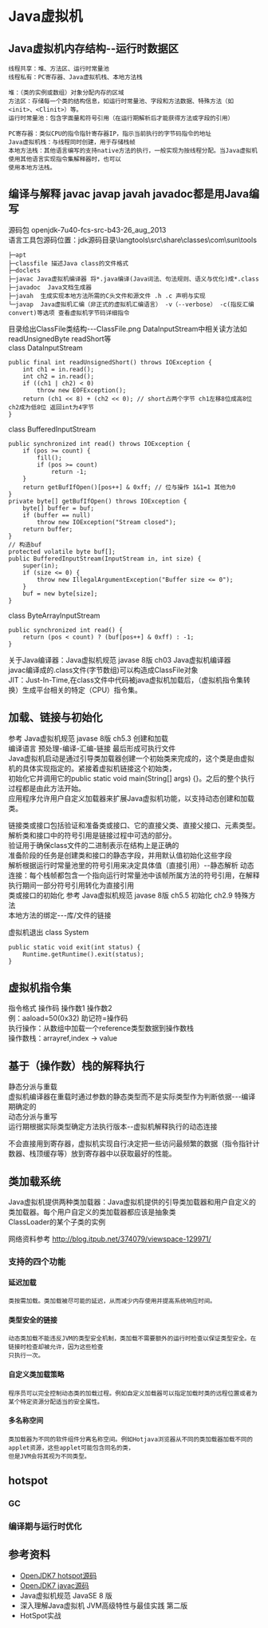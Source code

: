 # Java虚拟机
## Java虚拟机内存结构--运行时数据区
    线程共享：堆、方法区、运行时常量池
    线程私有：PC寄存器、Java虚拟机栈、本地方法栈
    
    堆：（类的实例或数组）对象分配内存的区域
    方法区：存储每一个类的结构信息，如运行时常量池、字段和方法数据、特殊方法（如<init>、<Clinit>）等。
    运行时常量池：包含字面量和符号引用（在运行期解析后才能获得方法或字段的引用）
    
    PC寄存器：类似CPU的指令指针寄存器IP，指示当前执行的字节码指令的地址
    Java虚拟机栈：与线程同时创建，用于存储栈帧
    本地方法栈：其他语言编写的支持native方法的执行，一般实现为按线程分配。当Java虚拟机使用其他语言实现指令集解释器时，也可以
    使用本地方法栈。
    
## 编译与解释 javac javap javah javadoc都是用Java编写
源码包 openjdk-7u40-fcs-src-b43-26_aug_2013  
语言工具包源码位置：jdk源码目录\langtools\src\share\classes\com\sun\tools

    ├─apt
    ├─classfile 描述Java class的文件格式
    ├─doclets
    ├─javac Java虚拟机编译器 将*.java编译(Java词法、句法规则、语义与优化)成*.class
    ├─javadoc  Java文档生成器
    ├─javah  生成实现本地方法所需的C头文件和源文件 .h .c 声明与实现
    └─javap  Java虚拟机汇编（非正式的虚拟机汇编语言） -v（--verbose） -c(指反汇编 convert)等选项 查看虚拟机字节码详细指令
目录给出ClassFile类结构---ClassFile.png  DataInputStream中相关读方法如readUnsignedByte readShort等  
class DataInputStream  
```
public final int readUnsignedShort() throws IOException {
    int ch1 = in.read();
    int ch2 = in.read();
    if ((ch1 | ch2) < 0)
        throw new EOFException();
    return (ch1 << 8) + (ch2 << 0); // short占两个字节 ch1左移8位成高8位 ch2成为低8位 返回int为4字节
}
```
class BufferedInputStream  
```
public synchronized int read() throws IOException {
    if (pos >= count) {
        fill();
        if (pos >= count)
            return -1;
    }
    return getBufIfOpen()[pos++] & 0xff; // 位与操作 1&1=1 其他为0
}
private byte[] getBufIfOpen() throws IOException {
    byte[] buffer = buf;
    if (buffer == null)
        throw new IOException("Stream closed");
    return buffer;
}
// 构造buf
protected volatile byte buf[];
public BufferedInputStream(InputStream in, int size) {
    super(in);
    if (size <= 0) {
        throw new IllegalArgumentException("Buffer size <= 0");
    }
    buf = new byte[size];
}
```
class ByteArrayInputStream  
```
public synchronized int read() {
    return (pos < count) ? (buf[pos++] & 0xff) : -1;
}
```
关于Java编译器：Java虚拟机规范 javase 8版 ch03 Java虚拟机编译器   
javac编译成的.class文件(字节数组)可以构造成ClassFile对象   
JIT：Just-In-Time,在class文件中代码被java虚拟机加载后，（虚拟机指令集转换）生成平台相关的特定（CPU）指令集。   

## 加载、链接与初始化
参考 Java虚拟机规范 javase 8版 ch5.3 创建和加载  
编译语言 预处理-编译-汇编-链接 最后形成可执行文件    
Java虚拟机启动是通过引导类加载器创建一个初始类来完成的，这个类是由虚拟机的具体实现指定的。紧接着虚拟机链接这个初始类，   
初始化它并调用它的public static void main(String[] args) {}。之后的整个执行过程都是由此方法开始。  
应用程序允许用户自定义加载器来扩展Java虚拟机功能，以支持动态创建和加载类。  

链接类或接口包括验证和准备类或接口、它的直接父类、直接父接口、元素类型。解析类和接口中的符号引用是链接过程中可选的部分。  
验证用于确保class文件的二进制表示在结构上是正确的   
准备阶段的任务是创建类和接口的静态字段，并用默认值初始化这些字段  
解析根据运行时常量池里的符号引用来决定具体值（直接引用）--静态解析
    动态连接：每个栈帧都包含一个指向运行时常量池中该帧所属方法的符号引用，在解释执行期间一部分符号引用转化为直接引用  
类或接口的初始化<Clinit> 参考 Java虚拟机规范 javase 8版 ch5.5 初始化 ch2.9 特殊方法  
本地方法的绑定---库/文件的链接  

虚拟机退出
class System
```
public static void exit(int status) {
    Runtime.getRuntime().exit(status);
}
```

## 虚拟机指令集
指令格式 操作码 操作数1 操作数2  
例：aaload=50(0x32)  助记符=操作码     
执行操作：从数组中加载一个reference类型数据到操作数栈   
操作数栈：arrayref,index -> value  

## 基于（操作数）栈的解释执行
静态分派与重载  
虚拟机编译器在重载时通过参数的静态类型而不是实际类型作为判断依据---编译期确定的  
动态分派与重写  
运行期根据实际类型确定方法执行版本--虚拟机解释执行的动态连接  

不会直接用到寄存器，虚拟机实现自行决定把一些访问最频繁的数据（指令指针计数器、栈顶缓存等）放到寄存器中以获取最好的性能。  

## 类加载系统
Java虚拟机提供两种类加载器：Java虚拟机提供的引导类加载器和用户自定义的类加载器。每个用户自定义的类加载器都应该是抽象类  
ClassLoader的某个子类的实例  

网络资料参考
http://blog.itpub.net/374079/viewspace-129971/ 
### 支持的四个功能
#### 延迟加载
    类按需加载。类加载被尽可能的延迟，从而减少内存使用并提高系统响应时间。
#### 类型安全的链接
    动态类加载不能违反JVM的类型安全机制，类加载不需要额外的运行时检查以保证类型安全。在链接时检查却被允许，因为这些检查
    只执行一次。
#### 自定义类加载策略
    程序员可以完全控制动态类的加载过程。例如自定义加载器可以指定加载时类的远程位置或者为某个特定资源分配适当的安全属性。
#### 多名称空间
    类加载器为不同的软件组件分离名称空间。例如Hotjava浏览器从不同的类加载器加载不同的applet资源，这些applet可能包含同名的类，
    但是JVM会将其视为不同类型。


## hotspot
### GC
### 编译期与运行时优化

## 参考资料
* [OpenJDK7 hotspot源码](https://github.com/GitJavaProgramming/openjdk7-src)
* [OpenJDK7 javac源码](https://github.com/GitJavaProgramming/javac)
* Java虚拟机规范 JavaSE 8 版  
* 深入理解Java虚拟机 JVM高级特性与最佳实践 第二版  
* HotSpot实战  


